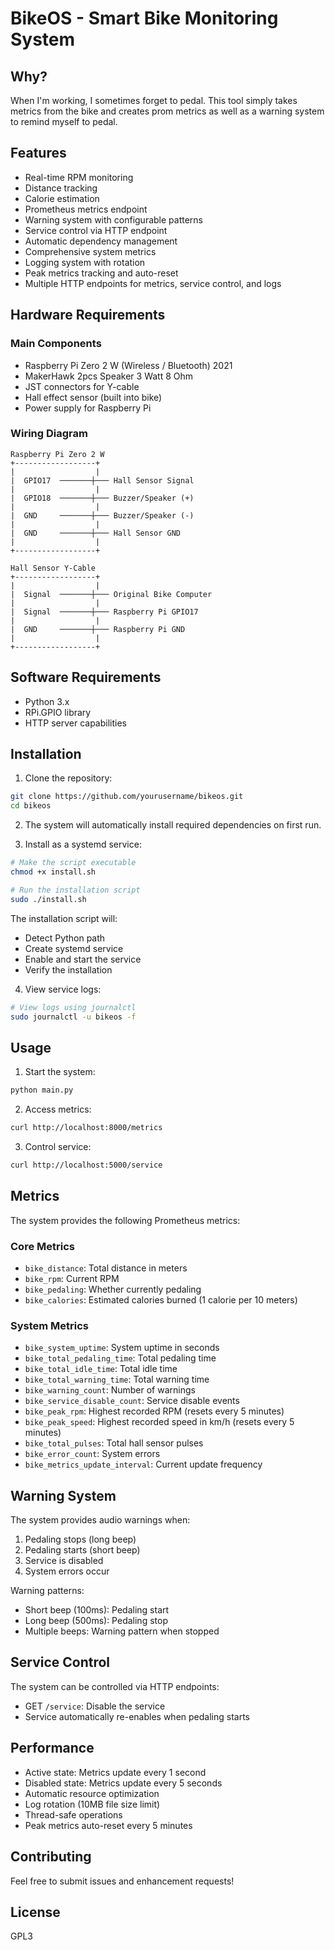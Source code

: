 # BikeOS - Smart Bike Monitoring System

## Why?

When I'm working, I sometimes forget to pedal. This tool simply takes metrics from the bike and creates prom metrics as well as a warning system to remind myself to pedal.

## Features

- Real-time RPM monitoring
- Distance tracking
- Calorie estimation
- Prometheus metrics endpoint
- Warning system with configurable patterns
- Service control via HTTP endpoint
- Automatic dependency management
- Comprehensive system metrics
- Logging system with rotation
- Peak metrics tracking and auto-reset
- Multiple HTTP endpoints for metrics, service control, and logs

## Hardware Requirements

### Main Components
- Raspberry Pi Zero 2 W (Wireless / Bluetooth) 2021
- MakerHawk 2pcs Speaker 3 Watt 8 Ohm
- JST connectors for Y-cable
- Hall effect sensor (built into bike)
- Power supply for Raspberry Pi

### Wiring Diagram

```
Raspberry Pi Zero 2 W
+------------------+
|                  |
|  GPIO17  ───────┼─── Hall Sensor Signal
|                  |
|  GPIO18  ───────┼─── Buzzer/Speaker (+)
|                  |
|  GND     ───────┼─── Buzzer/Speaker (-)
|                  |
|  GND     ───────┼─── Hall Sensor GND
|                  |
+------------------+

Hall Sensor Y-Cable
+------------------+
|                  |
|  Signal  ───────┼─── Original Bike Computer
|                  |
|  Signal  ───────┼─── Raspberry Pi GPIO17
|                  |
|  GND     ───────┼─── Raspberry Pi GND
|                  |
+------------------+
```

## Software Requirements

- Python 3.x
- RPi.GPIO library
- HTTP server capabilities

## Installation

1. Clone the repository:
```bash
git clone https://github.com/yourusername/bikeos.git
cd bikeos
```

2. The system will automatically install required dependencies on first run.

3. Install as a systemd service:
```bash
# Make the script executable
chmod +x install.sh

# Run the installation script
sudo ./install.sh
```

The installation script will:
- Detect Python path
- Create systemd service
- Enable and start the service
- Verify the installation

4. View service logs:
```bash
# View logs using journalctl
sudo journalctl -u bikeos -f
```

## Usage

1. Start the system:
```bash
python main.py
```

2. Access metrics:
```bash
curl http://localhost:8000/metrics
```

3. Control service:
```bash
curl http://localhost:5000/service
```

## Metrics

The system provides the following Prometheus metrics:

### Core Metrics
- `bike_distance`: Total distance in meters
- `bike_rpm`: Current RPM
- `bike_pedaling`: Whether currently pedaling
- `bike_calories`: Estimated calories burned (1 calorie per 10 meters)

### System Metrics
- `bike_system_uptime`: System uptime in seconds
- `bike_total_pedaling_time`: Total pedaling time
- `bike_total_idle_time`: Total idle time
- `bike_total_warning_time`: Total warning time
- `bike_warning_count`: Number of warnings
- `bike_service_disable_count`: Service disable events
- `bike_peak_rpm`: Highest recorded RPM (resets every 5 minutes)
- `bike_peak_speed`: Highest recorded speed in km/h (resets every 5 minutes)
- `bike_total_pulses`: Total hall sensor pulses
- `bike_error_count`: System errors
- `bike_metrics_update_interval`: Current update frequency

## Warning System

The system provides audio warnings when:
1. Pedaling stops (long beep)
2. Pedaling starts (short beep)
3. Service is disabled
4. System errors occur

Warning patterns:
- Short beep (100ms): Pedaling start
- Long beep (500ms): Pedaling stop
- Multiple beeps: Warning pattern when stopped

## Service Control

The system can be controlled via HTTP endpoints:
- GET `/service`: Disable the service
- Service automatically re-enables when pedaling starts

## Performance

- Active state: Metrics update every 1 second
- Disabled state: Metrics update every 5 seconds
- Automatic resource optimization
- Log rotation (10MB file size limit)
- Thread-safe operations
- Peak metrics auto-reset every 5 minutes

## Contributing

Feel free to submit issues and enhancement requests!

## License

GPL3